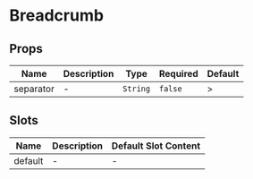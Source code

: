 # Breadcrumb

## Props

<!-- @vuese:Breadcrumb:props:start -->
|Name|Description|Type|Required|Default|
|---|---|---|---|---|
|separator|-|`String`|`false`|>|

<!-- @vuese:Breadcrumb:props:end -->


## Slots

<!-- @vuese:Breadcrumb:slots:start -->
|Name|Description|Default Slot Content|
|---|---|---|
|default|-|-|

<!-- @vuese:Breadcrumb:slots:end -->


